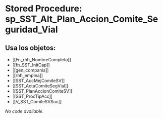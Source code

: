# Stored Procedure: sp_SST_Alt_Plan_Accion_Comite_Seguridad_Vial

## Usa los objetos:
- [[Fn_rhh_NombreCompleto]]
- [[fn_SST_InitCap]]
- [[gen_compania]]
- [[rhh_emplea]]
- [[SST_AccMejComiteSV]]
- [[SST_ActaComiteSegVial]]
- [[SST_PlanAccionComiteSV]]
- [[SST_ProcTipAcc]]
- [[V_SST_ComiteSVSuc]]

*No code available.*
